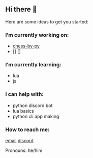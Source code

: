 ## Hi there 👋

[//]: <**fabcode246/fabcode246** is a ✨ _special_ ✨ repository because its `README.md` (this file) appears on your GitHub profile.>

Here are some ideas to get you started:

### I’m currently working on:
- [chess-by-py](https://github.com/fabcode246)
- []
[]

### I’m currently learning:
- lua
- js

### I can help with:
- python discord bot
- lua basics
- python cli app making

### How to reach me:
[email](mail:fabserpm007@gmail.com)
[discord](https://discord.gg/wMGSCGsmrw)

Pronouns: he/him
